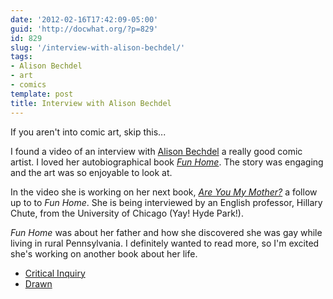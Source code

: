 ```yaml
---
date: '2012-02-16T17:42:09-05:00'
guid: 'http://docwhat.org/?p=829'
id: 829
slug: '/interview-with-alison-bechdel/'
tags:
- Alison Bechdel
- art
- comics
template: post
title: Interview with Alison Bechdel
---
```


If you aren't into comic art, skip this...

I found a video of an interview with [Alison
Bechdel](http://dykestowatchoutfor.com/alison-bechdel) a really good
comic artist. I loved her autobiographical book [*Fun
Home*](http://www.amazon.com/gp/product/0618871713/ref=as_li_ss_tl?ie=UTF8&tag=thedocwha-20&linkCode=as2&camp=1789&creative=390957&creativeASIN=0618871713).
The story was engaging and the art was so enjoyable to look at.

In the video she is working on her next book, [*Are You My
Mother?*](http://www.amazon.com/gp/product/0618982507/ref=as_li_ss_tl?ie=UTF8&tag=thedocwha-20&linkCode=as2&camp=1789&creative=390957&creativeASIN=0618982507)
a follow up to to *Fun Home*. She is being interviewed by an English
professor, Hillary Chute, from the University of Chicago (Yay! Hyde
Park!).

*Fun Home* was about her father and how she discovered she was gay
while living in rural Pennsylvania. I definitely wanted to read
more, so I'm excited she's working on another book about her life.

-   [Critical
    Inquiry](http://criticalinquiry.uchicago.edu/hillary_chute_interviews_alison_bechdel)
-   [Drawn](http://blog.drawn.ca/post/17266237356/via-hillary-chute-interviews-alison-bechdel)
